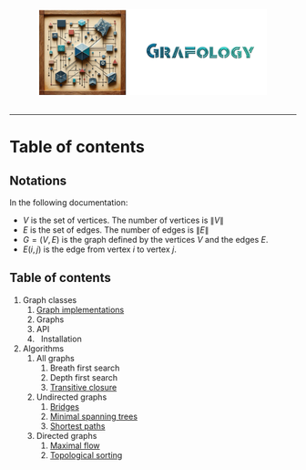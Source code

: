 <div align="center">
    <img 
        src="imgs/logo.png" 
        alt="Répétiteur logo"
        height="150px"
        width="400px"
        />
</div>
<br/>
<hr/>

# Table of contents
## Notations
In the following documentation:
- $V$ is the set of vertices. The number of vertices is $\lVert V \rVert$
- $E$ is the set of edges. The number of edges is $\lVert E \rVert$
- $G = (V, E)$ is the graph defined by the vertices $V$ and the edges $E$.
- $E(i,j)$ is the edge from vertex $i$ to vertex $j$.

## Table of contents
1.  Graph classes
    1. [Graph implementations](graph_implementations.md)
    2. Graphs
    3. API
    4. &nbsp;&nbsp;Installation
2. Algorithms
    1.  All graphs
        1. Breath first search
        2. Depth first search
        3. [Transitive closure](algos/bridges.md)
    2.  Undirected graphs
        1. [Bridges](algos/minimum_spanning_tree.md)
        1. [Minimal spanning trees](algos/minimum_spanning_tree.md)
        2. [Shortest paths](algos/shortest_paths.md)
    3.  Directed graphs
        1. [Maximal flow](algos/maximum_flow.md)
        2. [Topological sorting](algos/topological_sorting.md)
